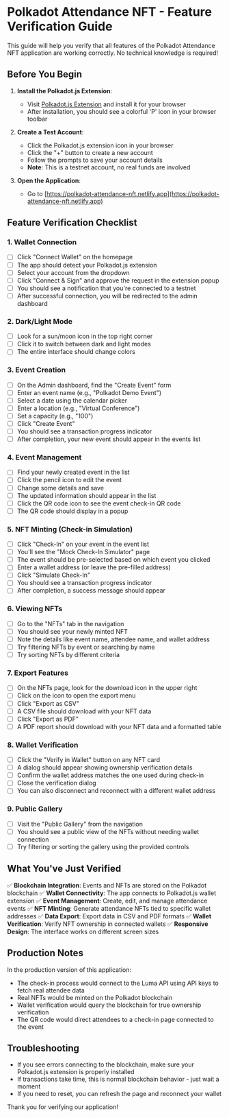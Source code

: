 # Polkadot Attendance NFT - Feature Verification Guide

This guide will help you verify that all features of the Polkadot Attendance NFT application are working correctly. No technical knowledge is required!

## Before You Begin

1. **Install the Polkadot.js Extension**:
   - Visit [Polkadot.js Extension](https://polkadot.js.org/extension/) and install it for your browser
   - After installation, you should see a colorful 'P' icon in your browser toolbar

2. **Create a Test Account**:
   - Click the Polkadot.js extension icon in your browser
   - Click the "+" button to create a new account
   - Follow the prompts to save your account details
   - **Note**: This is a testnet account, no real funds are involved

3. **Open the Application**:
   - Go to [https://polkadot-attendance-nft.netlify.app](https://polkadot-attendance-nft.netlify.app)

## Feature Verification Checklist

### 1. Wallet Connection

- [ ] Click "Connect Wallet" on the homepage
- [ ] The app should detect your Polkadot.js extension
- [ ] Select your account from the dropdown
- [ ] Click "Connect & Sign" and approve the request in the extension popup
- [ ] You should see a notification that you're connected to a testnet
- [ ] After successful connection, you will be redirected to the admin dashboard

### 2. Dark/Light Mode

- [ ] Look for a sun/moon icon in the top right corner
- [ ] Click it to switch between dark and light modes
- [ ] The entire interface should change colors

### 3. Event Creation

- [ ] On the Admin dashboard, find the "Create Event" form
- [ ] Enter an event name (e.g., "Polkadot Demo Event")
- [ ] Select a date using the calendar picker
- [ ] Enter a location (e.g., "Virtual Conference")
- [ ] Set a capacity (e.g., "100")
- [ ] Click "Create Event"
- [ ] You should see a transaction progress indicator
- [ ] After completion, your new event should appear in the events list

### 4. Event Management

- [ ] Find your newly created event in the list
- [ ] Click the pencil icon to edit the event
- [ ] Change some details and save
- [ ] The updated information should appear in the list
- [ ] Click the QR code icon to see the event check-in QR code
- [ ] The QR code should display in a popup

### 5. NFT Minting (Check-in Simulation)

- [ ] Click "Check-In" on your event in the event list
- [ ] You'll see the "Mock Check-In Simulator" page
- [ ] The event should be pre-selected based on which event you clicked
- [ ] Enter a wallet address (or leave the pre-filled address)
- [ ] Click "Simulate Check-In"
- [ ] You should see a transaction progress indicator
- [ ] After completion, a success message should appear

### 6. Viewing NFTs

- [ ] Go to the "NFTs" tab in the navigation
- [ ] You should see your newly minted NFT
- [ ] Note the details like event name, attendee name, and wallet address
- [ ] Try filtering NFTs by event or searching by name
- [ ] Try sorting NFTs by different criteria

### 7. Export Features

- [ ] On the NFTs page, look for the download icon in the upper right
- [ ] Click on the icon to open the export menu
- [ ] Click "Export as CSV"
- [ ] A CSV file should download with your NFT data
- [ ] Click "Export as PDF"
- [ ] A PDF report should download with your NFT data and a formatted table

### 8. Wallet Verification

- [ ] Click the "Verify in Wallet" button on any NFT card
- [ ] A dialog should appear showing ownership verification details
- [ ] Confirm the wallet address matches the one used during check-in
- [ ] Close the verification dialog
- [ ] You can also disconnect and reconnect with a different wallet address

### 9. Public Gallery

- [ ] Visit the "Public Gallery" from the navigation
- [ ] You should see a public view of the NFTs without needing wallet connection
- [ ] Try filtering or sorting the gallery using the provided controls

## What You've Just Verified

✅ **Blockchain Integration**: Events and NFTs are stored on the Polkadot blockchain
✅ **Wallet Connectivity**: The app connects to Polkadot.js wallet extension
✅ **Event Management**: Create, edit, and manage attendance events
✅ **NFT Minting**: Generate attendance NFTs tied to specific wallet addresses
✅ **Data Export**: Export data in CSV and PDF formats
✅ **Wallet Verification**: Verify NFT ownership in connected wallets
✅ **Responsive Design**: The interface works on different screen sizes

## Production Notes

In the production version of this application:
- The check-in process would connect to the Luma API using API keys to fetch real attendee data
- Real NFTs would be minted on the Polkadot blockchain
- Wallet verification would query the blockchain for true ownership verification
- The QR code would direct attendees to a check-in page connected to the event

## Troubleshooting

- If you see errors connecting to the blockchain, make sure your Polkadot.js extension is properly installed
- If transactions take time, this is normal blockchain behavior - just wait a moment
- If you need to reset, you can refresh the page and reconnect your wallet

Thank you for verifying our application! 